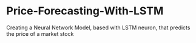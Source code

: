 # Price-Forecasting-With-LSTM
Creating a Neural Network Model, based with LSTM neuron, that predicts the price of a market stock
